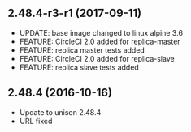 
## 2.48.4-r3-r1 (2017-09-11)
- UPDATE: base image changed to linux alpine 3.6
- FEATURE: CircleCI 2.0 added for replica-master
- FEATURE: replica master tests added
- FEATURE: CircleCI 2.0 added for replica-slave
- FEATURE: replica slave tests added

## 2.48.4 (2016-10-16)
- Update to unison 2.48.4
- URL fixed

